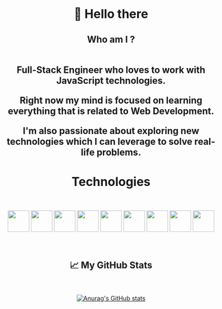 

<h1 align="center"> 👋  Hello there  </h1>
  <h2 align ="center">Who am I ?</br></br>
    
 <p> Full-Stack Engineer who loves to work with JavaScript technologies. </br></p>
  <p>Right now my mind is focused on learning everything that is related to Web Development. </br></p>
  I'm also passionate about exploring new technologies which I can leverage to solve real-life problems.</br>
  </h2>
  <div align="center">
    <h1>Technologies</h1></br>
  <p>
     <a href="https://developer.mozilla.org/en-US/docs/Web/HTML"><img src="https://cdn.worldvectorlogo.com/logos/html-1.svg" height=50px width=50px/></a>
     <a href="https://developer.mozilla.org/en-US/docs/Web/CSS"><img src="https://cdn.worldvectorlogo.com/logos/css-3.svg" height=50px width=50px/></a>
     <a href="https://developer.mozilla.org/en-US/docs/Web/JavaScript"><img src="https://cdn.worldvectorlogo.com/logos/logo-javascript.svg" height=50px width=50px/></a>
     <a href="https://api.jquery.com/"><img src="https://cdn.worldvectorlogo.com/logos/jquery-4.svg" height=50px width=50px/></a>
     <a href="https://getbootstrap.com/"><img src="https://cdn.worldvectorlogo.com/logos/bootstrap-5-1.svg" height=50px width=50px/></a>
     <a href="https://developer.mozilla.org/en-US/docs/Glossary/Git"><img src="https://cdn.worldvectorlogo.com/logos/git-icon.svg" height=50px width=50px/></a>
     <a href="https://docs.github.com/en/get-started/quickstart/hello-world"><img src="https://cdn.worldvectorlogo.com/logos/github-icon.svg" color="white" height=50px width=50px/></a>
     <a href="https://developer.mozilla.org/en-US/docs/Glossary/Node.js"><img src="https://cdn.worldvectorlogo.com/logos/nodejs-icon.svg" height=50px width=50px/></a>
     <a href="https://code.visualstudio.com/docs"><img src="https://cdn.worldvectorlogo.com/logos/visual-studio-code-1.svg" height=50px width=50px/></a>
  </p>
  </div>
<div align="center"></br>
  <h2>&#x1f4c8; My GitHub Stats</h2></br>

[![Anurag's GitHub stats](https://github-readme-stats.vercel.app/api?username=jakAdamski&hide=stars)](https://github.com/anuraghazra/github-readme-stats)

</div>
